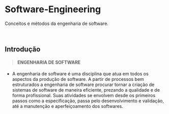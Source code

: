 # Software-Engineering
Conceitos e métodos da engenharia de software.

<br>

## Introdução

> #### ENGENHARIA DE SOFTWARE
* A engenharia de software é uma disciplina que atua em todos os aspectos da produção de software. A partir de processos bem estruturados a engenharia de software procurar tornar a criação de sistemas de software de maneira eficiente, prezando a qualidade e de forma profissional. Suas atividades se envolvem desde os primeiros passos como a especificação, passa pelo desenvolvimento e validação, até a manutenção e aperfeiçoamento dos softwares.
